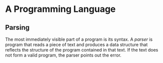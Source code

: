 # A Programming Language

## Parsing

The most immediately visible part of a program is its syntax. A *parser* is program that reads a piece of text and produces a data structure that reflects the structure of the program contained in that text. If the text does not form a valid program, the parser points out the error.